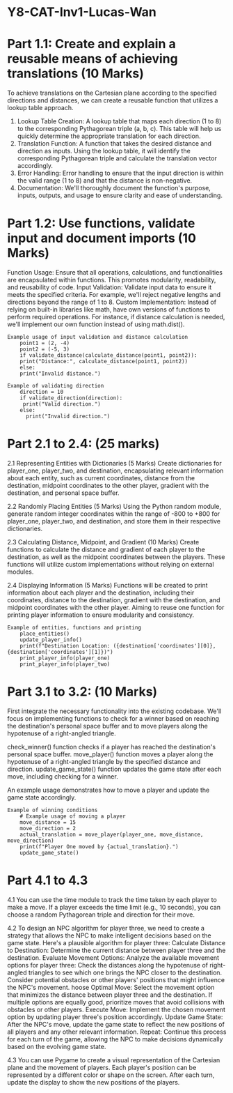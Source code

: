 # Y8-CAT-Inv1-Lucas-Wan


# Part 1.1: Create and explain a reusable means of achieving translations (10 Marks)
To achieve translations on the Cartesian plane according to the specified directions and distances, we can create a reusable function that utilizes a lookup table approach.

1. Lookup Table Creation: A lookup table that maps each direction (1 to 8) to the corresponding Pythagorean triple (a, b, c). This table will help us quickly determine the appropriate translation for each direction.
2. Translation Function: A function that takes the desired distance and direction as inputs. Using the lookup table, it will identify the corresponding Pythagorean triple and calculate the translation vector accordingly.
3. Error Handling: Error handling to ensure that the input direction is within the valid range (1 to 8) and that the distance is non-negative.
4. Documentation: We'll thoroughly document the function's purpose, inputs, outputs, and usage to ensure clarity and ease of understanding.


# Part 1.2:  Use functions, validate input and document imports (10 Marks)
Function Usage: Ensure that all operations, calculations, and functionalities are encapsulated within functions. This promotes modularity, readability, and reusability of code.
Input Validation: Validate input data to ensure it meets the specified criteria. For example, we'll reject negative lengths and directions beyond the range of 1 to 8.
Custom Implementation: Instead of relying on built-in libraries like math, have own versions of functions to perform required operations. For instance, if distance calculation is needed, we'll implement our own function instead of using math.dist().

    Example usage of input validation and distance calculation
        point1 = (2, -4)
        point2 = (-5, 3)
        if validate_distance(calculate_distance(point1, point2)):
        print("Distance:", calculate_distance(point1, point2))
        else:
        print("Invalid distance.")

    Example of validating direction
        direction = 10
        if validate_direction(direction):
         print("Valid direction.")
        else:
          print("Invalid direction.")


# Part 2.1 to 2.4: (25 marks)
2.1 Representing Entities with Dictionaries (5 Marks)
Create dictionaries for player_one, player_two, and destination, encapsulating relevant information about each entity, such as current coordinates, distance from the destination, midpoint coordinates to the other player, gradient with the destination, and personal space buffer.

2.2 Randomly Placing Entities (5 Marks)
Using the Python random module, generate random integer coordinates within the range of -800 to +800 for player_one, player_two, and destination, and store them in their respective dictionaries.

2.3 Calculating Distance, Midpoint, and Gradient (10 Marks)
Create functions to calculate the distance and gradient of each player to the destination, as well as the midpoint coordinates between the players. These functions will utilize custom implementations without relying on external modules.

2.4 Displaying Information (5 Marks)
Functions will be created to print information about each player and the destination, including their coordinates, distance to the destination, gradient with the destination, and midpoint coordinates with the other player. Aiming to reuse one function for printing player information to ensure modularity and consistency.


    Example of entities, functions and printing
        place_entities()
        update_player_info()
        print(f"Destination Location: ({destination['coordinates'][0]}, {destination['coordinates'][1]})")
        print_player_info(player_one)
        print_player_info(player_two)


# Part 3.1 to 3.2: (10 Marks)
First integrate the necessary functionality into the existing codebase. We'll focus on implementing functions to check for a winner based on reaching the destination's personal space buffer and to move players along the hypotenuse of a right-angled triangle.

check_winner() function checks if a player has reached the destination's personal space buffer.
move_player() function moves a player along the hypotenuse of a right-angled triangle by the specified distance and direction.
update_game_state() function updates the game state after each move, including checking for a winner.

An example usage demonstrates how to move a player and update the game state accordingly.

    Example of winning conditions
        # Example usage of moving a player
        move_distance = 15
        move_direction = 2
        actual_translation = move_player(player_one, move_distance, move_direction)
        print(f"Player One moved by {actual_translation}.")
        update_game_state()


# Part 4.1 to 4.3
4.1 You can use the time module to track the time taken by each player to make a move. If a player exceeds the time limit (e.g., 10 seconds), you can choose a random Pythagorean triple and direction for their move.

4.2 To design an NPC algorithm for player three, we need to create a strategy that allows the NPC to make intelligent decisions based on the game state. Here's a plausible algorithm for player three:
    Calculate Distance to Destination:
        Determine the current distance between player three and the destination.
    Evaluate Movement Options:
        Analyze the available movement options for player three:
    Check the distances along the hypotenuse of right-angled triangles to see which one brings the NPC closer to the destination.
        Consider potential obstacles or other players' positions that might influence the NPC's movement.
    hoose Optimal Move:
        Select the movement option that minimizes the distance between player three and the destination.
        If multiple options are equally good, prioritize moves that avoid collisions with obstacles or other players.
    Execute Move:
        Implement the chosen movement option by updating player three's position accordingly.
    Update Game State:
        After the NPC's move, update the game state to reflect the new positions of all players and any other relevant information.
    Repeat:
        Continue this process for each turn of the game, allowing the NPC to make decisions dynamically based on the evolving game state.

4.3 You can use Pygame to create a visual representation of the Cartesian plane and the movement of players. Each player's position can be represented by a different color or shape on the screen. After each turn, update the display to show the new positions of the players.
    
